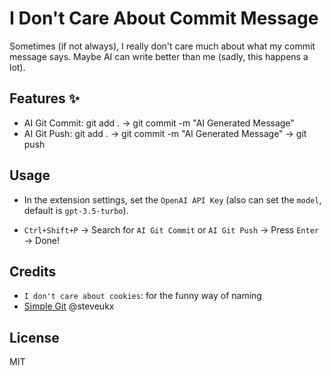 # I Don't Care About Commit Message

Sometimes (if not always), I really don't care much about what my commit message says. Maybe AI can write better than me (sadly, this happens a lot).

## Features ✨

- AI Git Commit: git add . -> git commit -m "AI Generated Message"
- AI Git Push: git add . -> git commit -m "AI Generated Message" -> git push

## Usage

- In the extension settings, set the `OpenAI API Key` (also can set the `model`, default is `gpt-3.5-turbo`).

- `Ctrl+Shift+P` -> Search for `AI Git Commit` or `AI Git Push` -> Press `Enter` -> Done!

## Credits

- `I don't care about cookies`: for the funny way of naming
- [Simple Git](https://github.com/steveukx/git-js) @steveukx

## License

MIT

